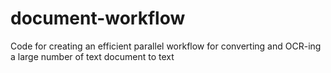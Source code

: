 # document-workflow
Code for creating an efficient parallel workflow for converting and OCR-ing a large number of text document to text
